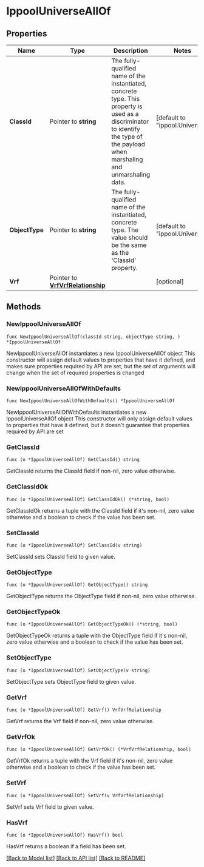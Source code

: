 # IppoolUniverseAllOf

## Properties

Name | Type | Description | Notes
------------ | ------------- | ------------- | -------------
**ClassId** | Pointer to **string** | The fully-qualified name of the instantiated, concrete type. This property is used as a discriminator to identify the type of the payload when marshaling and unmarshaling data. | [default to "ippool.Universe"]
**ObjectType** | Pointer to **string** | The fully-qualified name of the instantiated, concrete type. The value should be the same as the &#39;ClassId&#39; property. | [default to "ippool.Universe"]
**Vrf** | Pointer to [**VrfVrfRelationship**](vrf.Vrf.Relationship.md) |  | [optional] 

## Methods

### NewIppoolUniverseAllOf

`func NewIppoolUniverseAllOf(classId string, objectType string, ) *IppoolUniverseAllOf`

NewIppoolUniverseAllOf instantiates a new IppoolUniverseAllOf object
This constructor will assign default values to properties that have it defined,
and makes sure properties required by API are set, but the set of arguments
will change when the set of required properties is changed

### NewIppoolUniverseAllOfWithDefaults

`func NewIppoolUniverseAllOfWithDefaults() *IppoolUniverseAllOf`

NewIppoolUniverseAllOfWithDefaults instantiates a new IppoolUniverseAllOf object
This constructor will only assign default values to properties that have it defined,
but it doesn't guarantee that properties required by API are set

### GetClassId

`func (o *IppoolUniverseAllOf) GetClassId() string`

GetClassId returns the ClassId field if non-nil, zero value otherwise.

### GetClassIdOk

`func (o *IppoolUniverseAllOf) GetClassIdOk() (*string, bool)`

GetClassIdOk returns a tuple with the ClassId field if it's non-nil, zero value otherwise
and a boolean to check if the value has been set.

### SetClassId

`func (o *IppoolUniverseAllOf) SetClassId(v string)`

SetClassId sets ClassId field to given value.


### GetObjectType

`func (o *IppoolUniverseAllOf) GetObjectType() string`

GetObjectType returns the ObjectType field if non-nil, zero value otherwise.

### GetObjectTypeOk

`func (o *IppoolUniverseAllOf) GetObjectTypeOk() (*string, bool)`

GetObjectTypeOk returns a tuple with the ObjectType field if it's non-nil, zero value otherwise
and a boolean to check if the value has been set.

### SetObjectType

`func (o *IppoolUniverseAllOf) SetObjectType(v string)`

SetObjectType sets ObjectType field to given value.


### GetVrf

`func (o *IppoolUniverseAllOf) GetVrf() VrfVrfRelationship`

GetVrf returns the Vrf field if non-nil, zero value otherwise.

### GetVrfOk

`func (o *IppoolUniverseAllOf) GetVrfOk() (*VrfVrfRelationship, bool)`

GetVrfOk returns a tuple with the Vrf field if it's non-nil, zero value otherwise
and a boolean to check if the value has been set.

### SetVrf

`func (o *IppoolUniverseAllOf) SetVrf(v VrfVrfRelationship)`

SetVrf sets Vrf field to given value.

### HasVrf

`func (o *IppoolUniverseAllOf) HasVrf() bool`

HasVrf returns a boolean if a field has been set.


[[Back to Model list]](../README.md#documentation-for-models) [[Back to API list]](../README.md#documentation-for-api-endpoints) [[Back to README]](../README.md)


